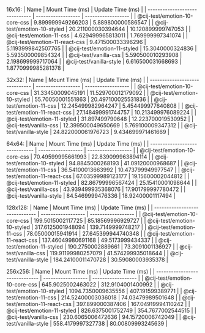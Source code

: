 16x16:
| Name                           | Mount Time (ms)    | Update Time (ms)   |
| ------------------------------ | ------------------ | ------------------ |
| @cij-test/emotion-10-core-css  | 9.899999949266203  | 5.889800000586547  |
| @cij-test/emotion-10-styled    | 20.211000030394644 | 10.120899999747053 |
| @cij-test/emotion-11-css       | 4.629499965813011  | 1.769999997341074  |
| @cij-test/emotion-11-react-css | 9.471500033396296  | 5.1193999842507765 |
| @cij-test/emotion-11-styled    | 15.3040000324836   | 5.593500009854324  |
| @cij-test/vanilla-css          | 5.590500010293908  | 2.198699999717064  |
| @cij-test/vanilla-style        | 6.616500031668693  | 1.8770999985281378 |


32x32:
| Name                           | Mount Time (ms)    | Update Time (ms)   |
| ------------------------------ | ------------------ | ------------------ |
| @cij-test/emotion-10-core-css  | 31.33450009045191  | 11.529700012179092 |
| @cij-test/emotion-10-styled    | 55.70050001551863  | 20.497100025531836 |
| @cij-test/emotion-11-css       | 12.245499982964247 | 5.454499977640808  |
| @cij-test/emotion-11-react-css | 27.148499991744757 | 10.213499976089224 |
| @cij-test/emotion-11-styled    | 31.897499790648    | 12.223700019530952 |
| @cij-test/vanilla-css          | 12.399500049650669 | 5.769100009347312  |
| @cij-test/vanilla-style        | 24.822000061976723 | 9.434699971461669  |


64x64:
| Name                           | Mount Time (ms)    | Update Time (ms)   |
| ------------------------------ | ------------------ | ------------------ |
| @cij-test/emotion-10-core-css  | 70.49599995661993  | 22.839099963894114 |
| @cij-test/emotion-10-styled    | 94.8845000268193   | 41.09120000968687  |
| @cij-test/emotion-11-css       | 36.54100013663992  | 10.473799949977547 |
| @cij-test/emotion-11-react-css | 67.03599989123177  | 19.15600002044812  |
| @cij-test/emotion-11-styled    | 82.86799996567424  | 25.15410001098644  |
| @cij-test/vanilla-css          | 43.939499935368076 | 17.901799997780472 |
| @cij-test/vanilla-style        | 84.5469999476336   | 18.92400001117494  |


128x128:
| Name                           | Mount Time (ms)    | Update Time (ms)   |
| ------------------------------ | ------------------ | ------------------ |
| @cij-test/emotion-10-core-css  | 199.5015002117725  | 85.18569996929727  |
| @cij-test/emotion-10-styled    | 317.6125001948094  | 139.7149999748217  |
| @cij-test/emotion-11-css       | 78.05000015941914  | 27.645399944740348 |
| @cij-test/emotion-11-react-css | 137.46049980691168 | 49.5173999434337   |
| @cij-test/emotion-11-styled    | 190.2750002889661  | 73.3091001136927   |
| @cij-test/vanilla-css          | 119.91199980257079 | 41.574299935018644 |
| @cij-test/vanilla-style        | 184.24100011470728 | 30.59080003935378  |


256x256:
| Name                           | Mount Time (ms)    | Update Time (ms)   |
| ------------------------------ | ------------------ | ------------------ |
| @cij-test/emotion-10-core-css  | 645.9025002463022  | 312.9104001400992  |
| @cij-test/emotion-10-styled    | 1094.7350009635556 | 407.191599389771   |
| @cij-test/emotion-11-css       | 214.52400003036018 | 74.03479989501648  |
| @cij-test/emotion-11-react-css | 397.899000387406   | 167.04919994110242 |
| @cij-test/emotion-11-styled    | 826.6375001752749  | 354.7677002544515  |
| @cij-test/vanilla-css          | 230.6065006472636  | 94.15720006742049  |
| @cij-test/vanilla-style        | 558.4179997327738  | 80.00809993245639  |

